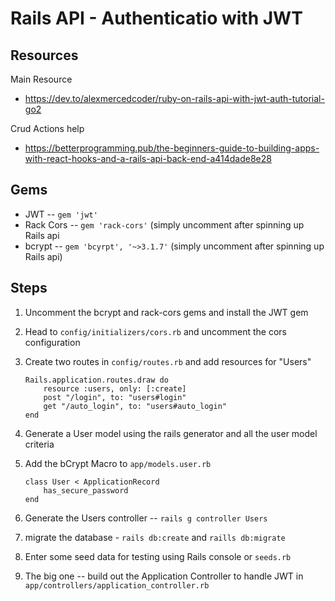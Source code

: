 # Rails API - Authenticatio with JWT

## Resources

Main Resource

- https://dev.to/alexmercedcoder/ruby-on-rails-api-with-jwt-auth-tutorial-go2

Crud Actions help

- https://betterprogramming.pub/the-beginners-guide-to-building-apps-with-react-hooks-and-a-rails-api-back-end-a414dade8e28

## Gems

- JWT -- `gem 'jwt'`
- Rack Cors -- `gem 'rack-cors'` (simply uncomment after spinning up Rails api
- bcrypt -- `gem 'bcyrpt', '~>3.1.7'` (simply uncomment after spinning up Rails api)

## Steps

1.  Uncomment the bcrypt and rack-cors gems and install the JWT gem
2.  Head to `config/initializers/cors.rb` and uncomment the cors configuration
3.  Create two routes in `config/routes.rb` and add resources for "Users"

        Rails.application.routes.draw do
            resource :users, only: [:create]
            post "/login", to: "users#login"
            get "/auto_login", to: "users#auto_login"
        end

4.  Generate a User model using the rails generator and all the user model criteria
5.  Add the bCrypt Macro to `app/models.user.rb`

        class User < ApplicationRecord
            has_secure_password
        end

6.  Generate the Users controller -- `rails g controller Users`
7.  migrate the database - `rails db:create` and `raills db:migrate`
8.  Enter some seed data for testing using Rails console or `seeds.rb`
9.  The big one -- build out the Application Controller to handle JWT in `app/controllers/application_controller.rb`
